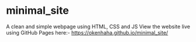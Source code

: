 # minimal_site
A clean and simple webpage using HTML, CSS and JS
 View the website live using GitHub Pages here:- https://okenhaha.github.io/minimal_site/
